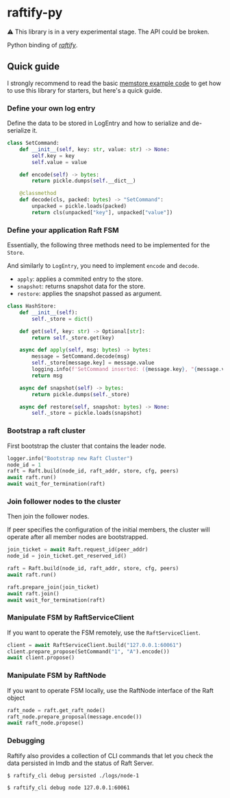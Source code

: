 # raftify-py

⚠️ This library is in a very experimental stage. The API could be broken.

Python binding of [*raftify*](https://github.com/lablup/raftify).

## Quick guide

I strongly recommend to read the basic [memstore example code](https://github.com/lablup/raftify/blob/main/binding/python/examples/main.py) to get how to use this library for starters, but here's a quick guide.

### Define your own log entry

Define the data to be stored in LogEntry and how to serialize and de-serialize it.

```py
class SetCommand:
    def __init__(self, key: str, value: str) -> None:
        self.key = key
        self.value = value

    def encode(self) -> bytes:
        return pickle.dumps(self.__dict__)

    @classmethod
    def decode(cls, packed: bytes) -> "SetCommand":
        unpacked = pickle.loads(packed)
        return cls(unpacked["key"], unpacked["value"])
```

### Define your application Raft FSM

Essentially, the following three methods need to be implemented for the `Store`.

And similarly to `LogEntry`, you need to implement `encode` and `decode`.

- `apply`: applies a commited entry to the store.
- `snapshot`: returns snapshot data for the store.
- `restore`: applies the snapshot passed as argument.

```py
class HashStore:
    def __init__(self):
        self._store = dict()

    def get(self, key: str) -> Optional[str]:
        return self._store.get(key)

    async def apply(self, msg: bytes) -> bytes:
        message = SetCommand.decode(msg)
        self._store[message.key] = message.value
        logging.info(f'SetCommand inserted: ({message.key}, "{message.value}")')
        return msg

    async def snapshot(self) -> bytes:
        return pickle.dumps(self._store)

    async def restore(self, snapshot: bytes) -> None:
        self._store = pickle.loads(snapshot)
```

### Bootstrap a raft cluster

First bootstrap the cluster that contains the leader node.

```py
logger.info("Bootstrap new Raft Cluster")
node_id = 1
raft = Raft.build(node_id, raft_addr, store, cfg, peers)
await raft.run()
await wait_for_termination(raft)
```

### Join follower nodes to the cluster

Then join the follower nodes.

If peer specifies the configuration of the initial members, the cluster will operate after all member nodes are bootstrapped.

```py
join_ticket = await Raft.request_id(peer_addr)
node_id = join_ticket.get_reserved_id()

raft = Raft.build(node_id, raft_addr, store, cfg, peers)
await raft.run()

raft.prepare_join(join_ticket)
await raft.join()
await wait_for_termination(raft)
```

### Manipulate FSM by RaftServiceClient

If you want to operate the FSM remotely, use the `RaftServiceClient`.

```py
client = await RaftServiceClient.build("127.0.0.1:60061")
client.prepare_propose(SetCommand("1", "A").encode())
await client.propose()
```

### Manipulate FSM by RaftNode

If you want to operate FSM locally, use the RaftNode interface of the Raft object

```py
raft_node = raft.get_raft_node()
raft_node.prepare_proposal(message.encode())
await raft_node.propose()
```

### Debugging

Raftify also provides a collection of CLI commands that let you check the data persisted in lmdb and the status of Raft Server.

```
$ raftify_cli debug persisted ./logs/node-1
```

```
$ raftify_cli debug node 127.0.0.1:60061
```
